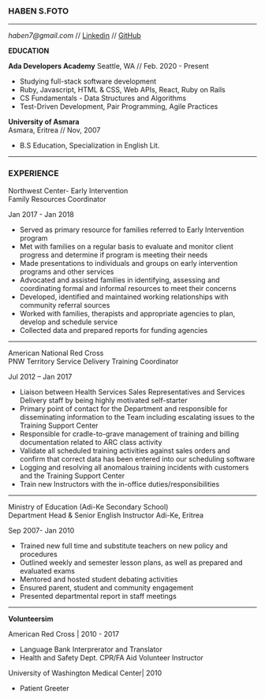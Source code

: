### **HABEN S.FOTO** ###
---
_haben7@gmail.com_ // [Linkedin](https://www.linkedin.com/in/haben-foto/) // [GitHub](https://github.com/HabenFoto)


**EDUCATION**

**Ada Developers Academy**
Seattle, WA // Feb. 2020 - Present
* Studying full-stack software development
* Ruby, Javascript, HTML & CSS, Web APIs, React, Ruby on Rails
* CS Fundamentals - Data Structures and Algorithms
* Test-Driven Development, Pair Programming, Agile Practices


**University of Asmara**	
Asmara, Eritrea // Nov, 2007
* B.S Education, Specialization in English Lit.


---
### **EXPERIENCE** ###

Northwest Center- Early Intervention            									   
Family Resources Coordinator
   
Jan 2017 - Jan 2018
   
* Served as primary resource for families referred to Early Intervention program
*	Met with families on a regular basis to evaluate and monitor client progress and  determine if program is meeting 
   their   needs
* Made presentations to individuals and groups on early intervention programs and other services
*	Advocated and assisted families in identifying, assessing and coordinating formal and informal resources to meet 
   their concerns
*	Developed, identified and maintained working relationships with community referral sources
*	Worked with families, therapists and appropriate agencies to plan, develop and schedule service
*	Collected data and prepared reports for funding agencies

---

American National Red Cross										                      
PNW Territory Service Delivery Training Coordinator		

Jul 2012 – Jan 2017

*	Liaison between Health Services Sales Representatives and Services Delivery staff by being highly motivated self-starter
*	Primary point of contact for the Department and responsible for disseminating information to the Team including escalating  issues to   the Training Support Center
*	Responsible for cradle-to-grave management of training and billing documentation related to ARC class activity
*	Validate all scheduled training activities against sales orders and confirm that correct data has been entered into our scheduling       software
*	Logging and resolving all anomalous training incidents with customers and the Training Support Center
*	Train new Instructors with the in-office duties/responsibilities

---

Ministry of Education (Adi-Ke Secondary School)   					 	                            
Department Head & Senior English Instructor
Adi-Ke, Eritrea

Sep 2007- Jan 2010

* Trained new full time and substitute teachers on new policy and procedures
*	Outlined weekly and semester lesson plans, as well as prepared and evaluated exams
*	Mentored and hosted student debating activities
*	Ensured parent, student and community engagement
* Presented departmental report in staff meetings

---

**Volunteersim**

American Red Cross | 2010 - 2017

* Language Bank Interprerator and Translator 
* Health and Safety Dept. CPR/FA Aid Volunteer Instructor

University of Washington Medical Center| 2010 
* Patient Greeter
